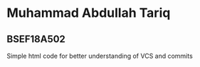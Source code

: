 <!DOCTYPE html>
<html>
<h1>Muhammad Abdullah Tariq</h1>
  <h2>BSEF18A502</h2>
<p>Simple html code for better understanding of VCS and commits</p>
</html>
